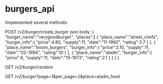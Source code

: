 # burgers_api

Iimplemented several methods:

POST /v2/burger/create_burger
json body:
{
    "burger_name":"verygoodburger",
    "places":[
        {
            "place_name":"street_chefs",
            "burger_info":{
                "price":4.80,
                "supply":11,
                "date":"11-1992",
                "rating":3.7
            }
        },
        {
            "place_name":"boom_burgers",
            "burger_info":{
                "price":2.10,
                "supply":11,
                "date":"02-1994",
                "rating":10
            }
        },
        {
            "place_name":"aladin",
            "burger_info":{
                "price":6,
                "supply":11,
                "date":"10-1973",
                "rating":2.1
            }
        }
    ]
}

GET /v2/burger/random

GET /v2/burger?page=1&per_page=2&place=aladin_food
